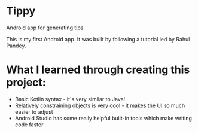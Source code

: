 # Tippy
Android app for generating tips

This is my first Android app. It was built by following a tutorial led by Rahul Pandey.

# What I learned through creating this project:
- Basic Kotlin syntax - it's very similar to Java!
- Relatively constraining objects is very cool - it makes the UI so much easier to adjust
- Android Studio has some really helpful built-in tools which make writing code faster
